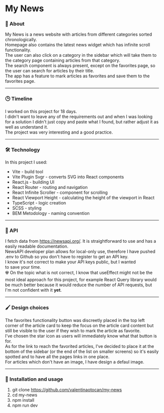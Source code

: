 # My News

### 📰 About
My News is a news website with articles from different categories sorted chronologically. 
<br />
Homepage also contains the latest news widget which has infinite scroll functionality. <br />
The user can also click on a category in the sidebar which will take them to the category page containing articles from that category. <br />
The search component is always present, except on the favorites page, so the user can search for articles by their title. <br />
The app has a feature to mark articles as favorites and save them to the favorites page. 
<br />
<hr />

### 🕒 Timeline
I worked on this project for 18 days. <br>
I didn't want to leave any of the requirements out and when I was looking for a solution I didn't just copy and paste what I found, but rather adjust it as well as understand it. <br />
The project was very interesting and a good practice.
<hr />

### 🛠️ Technology
In this project I used:
* Vite - build tool
* Vite Plugin Svgr - converts SVG into React components
* React.js - building UI
* React Router - routing and navigation
* React Infinite Scroller - component for scrolling
* React Viewport Height - calculating the height of the viewport in React
* TypeScript - logic creation
* SCSS - styling
* BEM Metodology - naming convention
<hr />

###  🤖 API
I fetch data from https://newsapi.org/. It is straightforward to use and has a easily readable documentation. <br /> 
NewsAPI developer plan allows for local-only use, therefore I have pushed .env to Github so you don't have to register to get an API key. <br />
I know it's not correct to make your API keys public, but I wanted to save your time.
<br />
☢️ On the topic what is not correct, I know that useEffect might not be the most ideal approach for this project, for example React Query library would be much better because it would reduce the number of API requests, but I'm not confident with it <b>yet</b>.
<hr />

### 🖌️ Design choices
The favorites functionality button was discreetly placed in the top left corner of the article card to keep the focus on the article card content but still be visible to the user if they wish to mark the article as favorite. <br />
I've chosen the star icon as users will immediately know what that button is for. <br />
As for the link to reach the favorited articles, I've decided to place it at the bottom of the sidebar (or the end of the list on smaller screens) so it's easily spotted and to have all the pages links in one place. <br />
For articles which don't have an image, I have design a defaul image.
<hr />

### 🚀 Installation and usage
1. git clone https://github.com/valentinaotocan/my-news
2. cd my-news
3. npm install
4. npm run dev
